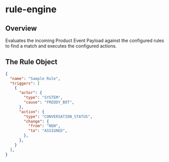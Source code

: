 # rule-engine
## Overview
Evaluates the incoming Product Event Payload against the configured rules to find a match and executes the configured actions.

## The Rule Object
```json
{
  "name": "Sample Rule",
  "triggers": [
    {
      "actor": {
        "type": "SYSTEM",
        "cause": "FREDDY_BOT",
      },
      "action": {
        "type": "CONVERSATION_STATUS",
        "change": {
          "from": "NEW",
          "to": "ASSIGNED",
        },
      },
    }
  ],
}
```
